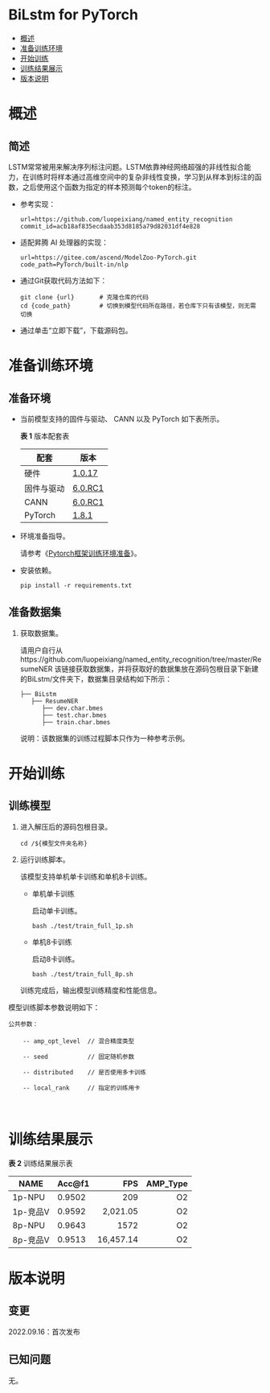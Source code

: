 # BiLstm for PyTorch

-   [概述](概述.md)
-   [准备训练环境](准备训练环境.md)
-   [开始训练](开始训练.md)
-   [训练结果展示](训练结果展示.md)
-   [版本说明](版本说明.md)


# 概述

## 简述
LSTM常常被用来解决序列标注问题。LSTM依靠神经网络超强的非线性拟合能力，在训练时将样本通过高维空间中的复杂非线性变换，学习到从样本到标注的函数，之后使用这个函数为指定的样本预测每个token的标注。

- 参考实现：

  ```
  url=https://github.com/luopeixiang/named_entity_recognition
  commit_id=acb18af835ecdaab353d8185a79d82031df4e828
  ```

- 适配昇腾 AI 处理器的实现：

  ```
  url=https://gitee.com/ascend/ModelZoo-PyTorch.git
  code_path=PyTorch/built-in/nlp
  ```
  
- 通过Git获取代码方法如下：

  ```
  git clone {url}       # 克隆仓库的代码
  cd {code_path}        # 切换到模型代码所在路径，若仓库下只有该模型，则无需切换
  ```
  
- 通过单击“立即下载”，下载源码包。

# 准备训练环境

## 准备环境

- 当前模型支持的固件与驱动、 CANN 以及 PyTorch 如下表所示。

  **表 1**  版本配套表

  | 配套        | 版本                                                         |
  | ---------- | ------------------------------------------------------------ |
  | 硬件    | [1.0.17](https://www.hiascend.com/hardware/firmware-drivers?tag=commercial) |
  | 固件与驱动   | [6.0.RC1](https://www.hiascend.com/hardware/firmware-drivers?tag=commercial) |
  | CANN       | [6.0.RC1](https://www.hiascend.com/software/cann/commercial?version=6.0.RC1) |
  | PyTorch    | [1.8.1](https://gitee.com/ascend/pytorch/tree/master/)|

- 环境准备指导。

  请参考《[Pytorch框架训练环境准备](https://www.hiascend.com/document/detail/zh/ModelZoo/pytorchframework/ptes)》。
  
- 安装依赖。

  ```
  pip install -r requirements.txt
  ```



## 准备数据集

1. 获取数据集。

   请用户自行从https://github.com/luopeixiang/named_entity_recognition/tree/master/ResumeNER 该链接获取数据集，并将获取好的数据集放在源码包根目录下新建的BiLstm/文件夹下，数据集目录结构如下所示：

   ```
   ├── BiLstm
      ├── ResumeNER
         ├── dev.char.bmes               
         ├── test.char.bmes
         ├── train.char.bmes
   ```
   说明：该数据集的训练过程脚本只作为一种参考示例。

# 开始训练

## 训练模型

1. 进入解压后的源码包根目录。

   ```
   cd /${模型文件夹名称} 
   ```

2. 运行训练脚本。

   该模型支持单机单卡训练和单机8卡训练。

   - 单机单卡训练

     启动单卡训练。

     ```
     bash ./test/train_full_1p.sh    
     ```

   - 单机8卡训练

     启动8卡训练。

     ```
     bash ./test/train_full_8p.sh   
     ```



   训练完成后，输出模型训练精度和性能信息。

模型训练脚本参数说明如下：
    
    公共参数：
    　　
        -- amp_opt_level  // 混合精度类型
    
        -- seed           // 固定随机参数 
       
        -- distributed    // 是否使用多卡训练
    
        -- local_rank     // 指定的训练用卡


　
　　　　 　

# 训练结果展示

**表 2**  训练结果展示表

| NAME   | Acc@f1 |       FPS |  AMP_Type |
|--------|--------|----------:| ---------:|
| 1p-NPU | 0.9502 |       209 |        O2 |
| 1p-竞品V | 0.9592 |  2,021.05 |        O2 |
| 8p-NPU | 0.9643 |      1572 |      O2 |
| 8p-竞品V | 0.9513 | 16,457.14 |       O2 |


# 版本说明

## 变更

2022.09.16：首次发布

## 已知问题

无。












